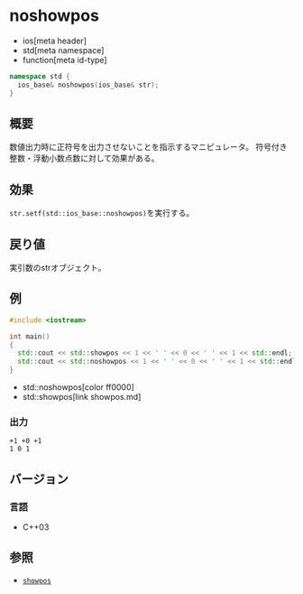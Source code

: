 # noshowpos
* ios[meta header]
* std[meta namespace]
* function[meta id-type]

```cpp
namespace std {
  ios_base& noshowpos(ios_base& str);
}
```

## 概要
数値出力時に正符号を出力させないことを指示するマニピュレータ。
符号付き整数・浮動小数点数に対して効果がある。

## 効果
`str.setf(std::ios_base::noshowpos)`を実行する。

## 戻り値
実引数のstrオブジェクト。

## 例
```cpp
#include <iostream>

int main()
{
  std::cout << std::showpos << 1 << ' ' << 0 << ' ' << 1 << std::endl;
  std::cout << std::noshowpos << 1 << ' ' << 0 << ' ' << 1 << std::endl;
}
```
* std::noshowpos[color ff0000]
* std::showpos[link showpos.md]

### 出力
```
+1 +0 +1
1 0 1
```

## バージョン
### 言語
- C++03

## 参照
- [`showpos`](showpos.md)
